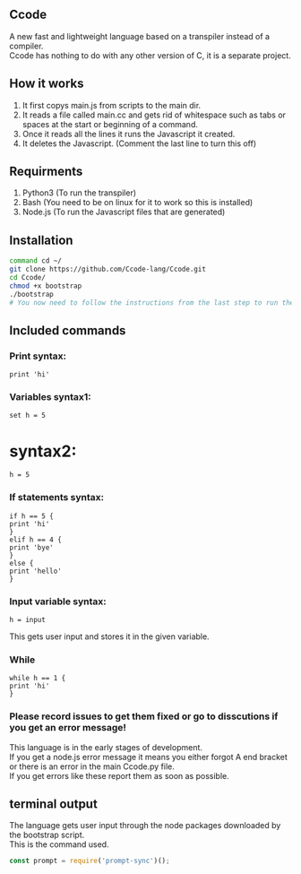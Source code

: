 ## Ccode
A new fast and lightweight language based on a transpiler instead of a compiler.  
Ccode has nothing to do with any other version of C, it is a separate project.

## How it works
1. It first copys main.js from scripts to the main dir.
2. It reads a file called main.cc and gets rid of whitespace such as tabs or spaces at the start or beginning of a command.
3. Once it reads all the lines it runs the Javascript it created.
4. It deletes the Javascript. (Comment the last line to turn this off)


## Requirments
1. Python3 (To run the transpiler)
2. Bash (You need to be on linux for it to work so this is installed)
3. Node.js (To run the Javascript files that are generated)


## Installation
```bash
command cd ~/
git clone https://github.com/Ccode-lang/Ccode.git
cd Ccode/
chmod +x bootstrap
./bootstrap
# You now need to follow the instructions from the last step to run the language
```

## Included commands
### Print syntax: 
```
print 'hi'
```
### Variables syntax1: 
```
set h = 5
```
# syntax2:
```
h = 5
```
### If statements syntax: 
```
if h == 5 {  
print 'hi'  
}  
elif h == 4 {   
print 'bye'  
}  
else {  
print 'hello'  
}  
```
### Input variable syntax: 
```
h = input
```
This gets user input and stores it in the given variable.
### While
```
while h == 1 {  
print 'hi'  
}  
```


### Please record issues to get them fixed or go to disscutions if you get an error message!
This language is in the early stages of development.  
If you get a node.js error message it means you either forgot A end bracket or there is an error in the main Ccode.py file.  
If you get errors like these report them as soon as possible.  

## terminal output
The language gets user input through the node packages downloaded by the bootstrap script.   
This is the command used.
```javascript
const prompt = require('prompt-sync')();
```


